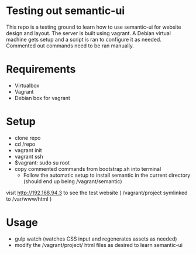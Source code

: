 # Testing out semantic-ui

This repo is a testing ground to learn how to use semantic-ui for website design and layout.
The server is built using vagrant. A Debian virtual machine gets setup and a script is ran to configure it as needed.
Commented out commands need to be ran manually.

# Requirements

- Virtualbox
- Vagrant
- Debian box for vagrant

# Setup

- clone repo
- cd /repo
- vagrant init
- vagrant ssh
- $vagrant: sudo su root
- copy commented commands from bootstrap.sh into terminal
  - Follow the automatic setup to install semantic in the current directory (should end up being /vagrant/semantic)

visit http://192.168.94.3 to see the test website ( /vagrant/project symlinked to /var/www/html )

# Usage

- gulp watch (watches CSS input and regenerates assets as needed)
- modify the /vagrant/project/ html files as desired to learn semantic-ui
